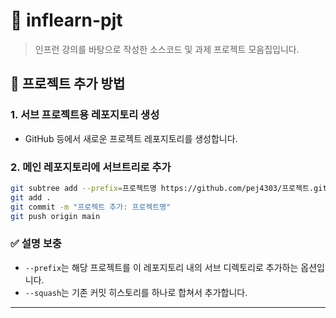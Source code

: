 # 📌 inflearn-pjt

> 인프런 강의를 바탕으로 작성한 소스코드 및 과제 프로젝트 모음집입니다.

## 📂 프로젝트 추가 방법

### 1. 서브 프로젝트용 레포지토리 생성
- GitHub 등에서 새로운 프로젝트 레포지토리를 생성합니다.

### 2. 메인 레포지토리에 서브트리로 추가
```bash
git subtree add --prefix=프로젝트명 https://github.com/pej4303/프로젝트.git main --squash
git add .
git commit -m "프로젝트 추가: 프로젝트명"
git push origin main
```

### ✅ 설명 보충
- `--prefix`는 해당 프로젝트를 이 레포지토리 내의 서브 디렉토리로 추가하는 옵션입니다.
- `--squash`는 기존 커밋 히스토리를 하나로 합쳐서 추가합니다.

---
